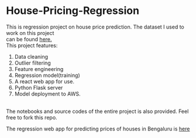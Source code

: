 # House-Pricing-Regression
This is regression project on house price prediction.
The dataset I used to work on this project <br>
can be found [here.](https://www.kaggle.com/datasets/amitabhajoy/bengaluru-house-price-data) <br>
This project features:
  1. Data cleaning
  2. Outlier filtering
  3. Feature engineering
  4. Regression model(training)
  5. A react web app for use.
  6. Python Flask server
  7. Model deployment to AWS.
<br>
The notebooks and source codes of the entire project is also provided.
Feel free to fork this repo.

The regression web app for predicting prices of houses in Bengaluru is [here](http://ec2-44-204-3-215.compute-1.amazonaws.com/)
